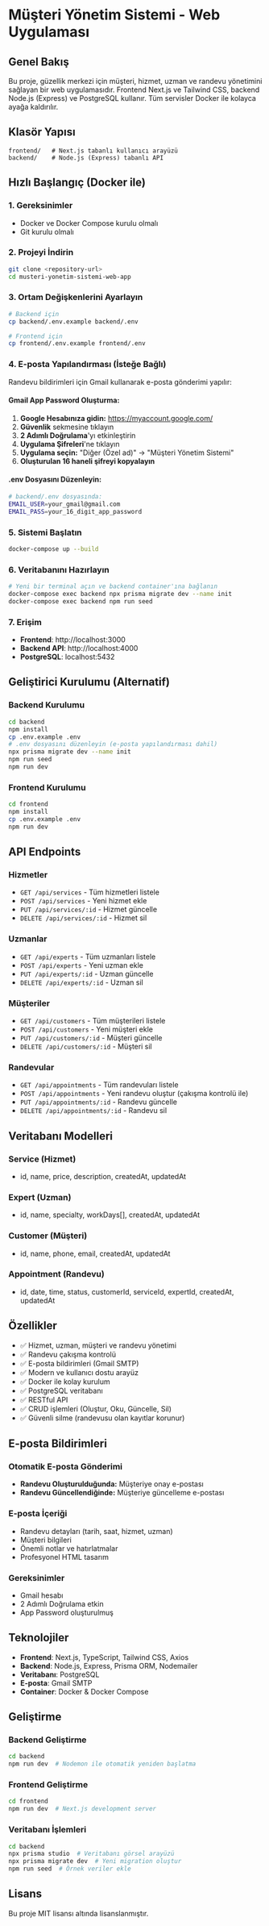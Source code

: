 # Müşteri Yönetim Sistemi - Web Uygulaması

## Genel Bakış
Bu proje, güzellik merkezi için müşteri, hizmet, uzman ve randevu yönetimini sağlayan bir web uygulamasıdır. Frontend Next.js ve Tailwind CSS, backend Node.js (Express) ve PostgreSQL kullanır. Tüm servisler Docker ile kolayca ayağa kaldırılır.

## Klasör Yapısı
```
frontend/   # Next.js tabanlı kullanıcı arayüzü
backend/    # Node.js (Express) tabanlı API
```

## Hızlı Başlangıç (Docker ile)

### 1. Gereksinimler
- Docker ve Docker Compose kurulu olmalı
- Git kurulu olmalı

### 2. Projeyi İndirin
```bash
git clone <repository-url>
cd musteri-yonetim-sistemi-web-app
```

### 3. Ortam Değişkenlerini Ayarlayın
```bash
# Backend için
cp backend/.env.example backend/.env

# Frontend için
cp frontend/.env.example frontend/.env
```

### 4. E-posta Yapılandırması (İsteğe Bağlı)
Randevu bildirimleri için Gmail kullanarak e-posta gönderimi yapılır:

#### Gmail App Password Oluşturma:
1. **Google Hesabınıza gidin:** https://myaccount.google.com/
2. **Güvenlik** sekmesine tıklayın
3. **2 Adımlı Doğrulama**'yı etkinleştirin
4. **Uygulama Şifreleri**'ne tıklayın
5. **Uygulama seçin:** "Diğer (Özel ad)" → "Müşteri Yönetim Sistemi"
6. **Oluşturulan 16 haneli şifreyi kopyalayın**

#### .env Dosyasını Düzenleyin:
```bash
# backend/.env dosyasında:
EMAIL_USER=your_gmail@gmail.com
EMAIL_PASS=your_16_digit_app_password
```

### 5. Sistemi Başlatın
```bash
docker-compose up --build
```

### 6. Veritabanını Hazırlayın
```bash
# Yeni bir terminal açın ve backend container'ına bağlanın
docker-compose exec backend npx prisma migrate dev --name init
docker-compose exec backend npm run seed
```

### 7. Erişim
- **Frontend**: http://localhost:3000
- **Backend API**: http://localhost:4000
- **PostgreSQL**: localhost:5432

## Geliştirici Kurulumu (Alternatif)

### Backend Kurulumu
```bash
cd backend
npm install
cp .env.example .env
# .env dosyasını düzenleyin (e-posta yapılandırması dahil)
npx prisma migrate dev --name init
npm run seed
npm run dev
```

### Frontend Kurulumu
```bash
cd frontend
npm install
cp .env.example .env
npm run dev
```

## API Endpoints

### Hizmetler
- `GET /api/services` - Tüm hizmetleri listele
- `POST /api/services` - Yeni hizmet ekle
- `PUT /api/services/:id` - Hizmet güncelle
- `DELETE /api/services/:id` - Hizmet sil

### Uzmanlar
- `GET /api/experts` - Tüm uzmanları listele
- `POST /api/experts` - Yeni uzman ekle
- `PUT /api/experts/:id` - Uzman güncelle
- `DELETE /api/experts/:id` - Uzman sil

### Müşteriler
- `GET /api/customers` - Tüm müşterileri listele
- `POST /api/customers` - Yeni müşteri ekle
- `PUT /api/customers/:id` - Müşteri güncelle
- `DELETE /api/customers/:id` - Müşteri sil

### Randevular
- `GET /api/appointments` - Tüm randevuları listele
- `POST /api/appointments` - Yeni randevu oluştur (çakışma kontrolü ile)
- `PUT /api/appointments/:id` - Randevu güncelle
- `DELETE /api/appointments/:id` - Randevu sil

## Veritabanı Modelleri

### Service (Hizmet)
- id, name, price, description, createdAt, updatedAt

### Expert (Uzman)
- id, name, specialty, workDays[], createdAt, updatedAt

### Customer (Müşteri)
- id, name, phone, email, createdAt, updatedAt

### Appointment (Randevu)
- id, date, time, status, customerId, serviceId, expertId, createdAt, updatedAt

## Özellikler
- ✅ Hizmet, uzman, müşteri ve randevu yönetimi
- ✅ Randevu çakışma kontrolü
- ✅ E-posta bildirimleri (Gmail SMTP)
- ✅ Modern ve kullanıcı dostu arayüz
- ✅ Docker ile kolay kurulum
- ✅ PostgreSQL veritabanı
- ✅ RESTful API
- ✅ CRUD işlemleri (Oluştur, Oku, Güncelle, Sil)
- ✅ Güvenli silme (randevusu olan kayıtlar korunur)

## E-posta Bildirimleri

### Otomatik E-posta Gönderimi
- **Randevu Oluşturulduğunda:** Müşteriye onay e-postası
- **Randevu Güncellendiğinde:** Müşteriye güncelleme e-postası

### E-posta İçeriği
- Randevu detayları (tarih, saat, hizmet, uzman)
- Müşteri bilgileri
- Önemli notlar ve hatırlatmalar
- Profesyonel HTML tasarım

### Gereksinimler
- Gmail hesabı
- 2 Adımlı Doğrulama etkin
- App Password oluşturulmuş

## Teknolojiler
- **Frontend**: Next.js, TypeScript, Tailwind CSS, Axios
- **Backend**: Node.js, Express, Prisma ORM, Nodemailer
- **Veritabanı**: PostgreSQL
- **E-posta**: Gmail SMTP
- **Container**: Docker & Docker Compose

## Geliştirme

### Backend Geliştirme
```bash
cd backend
npm run dev  # Nodemon ile otomatik yeniden başlatma
```

### Frontend Geliştirme
```bash
cd frontend
npm run dev  # Next.js development server
```

### Veritabanı İşlemleri
```bash
cd backend
npx prisma studio  # Veritabanı görsel arayüzü
npx prisma migrate dev  # Yeni migration oluştur
npm run seed  # Örnek veriler ekle
```

## Lisans
Bu proje MIT lisansı altında lisanslanmıştır. 